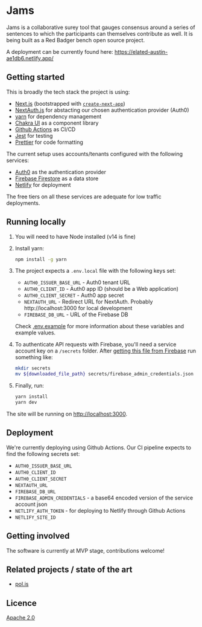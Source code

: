 Jams
========

Jams is a collaborative surey tool that gauges consensus around a series of sentences to which the participants can themselves contribute as well.
It is being built as a Red Badger bench open source project.

A deployment can be currently found here: https://elated-austin-ae1db6.netlify.app/


## Getting started

This is broadly the tech stack the project is using:

 - [Next.js](https://nextjs.org/) (bootstrapped with [`create-next-app`](https://github.com/vercel/next.js/tree/canary/packages/create-next-app))
 - [NextAuth.js](https://next-auth.js.org/) for abstacting our chosen authentication provider (Auth0)
 - [yarn](https://yarnpkg.com/) for dependency management
 - [Chakra UI](https://chakra-ui.com/) as a component library
 - [Github Actions](https://github.com/redbadger/jams/actions) as CI/CD
 - [Jest](https://jestjs.io/) for testing
 - [Prettier](https://prettier.io/) for code formatting


The current setup uses accounts/tenants configured with the following services:

 - [Auth0](https://auth0.com/) as the authentication provider
 - [Firebase Firestore](https://firebase.com/) as a data store
 - [Netlify](https://netlify.com/) for deployment

The free tiers on all these services are adequate for low traffic deployments.


## Running locally

1. You will need to have Node installed (v14 is fine)

1. Install yarn:
    ```bash
    npm install -g yarn
    ```

1. The project expects a `.env.local` file with the following keys set:

    - `AUTH0_ISSUER_BASE_URL` - Auth0 tenant URL
    - `AUTH0_CLIENT_ID` - Auth0 app ID (should be a Web application)
    - `AUTH0_CLIENT_SECRET` - Auth0 app secret
    - `NEXTAUTH_URL` - Redirect URL for NextAuth. Probably http://localhost:3000 for local development
    - `FIREBASE_DB_URL` - URL of the Firebase DB

    Check [.env.example](./env.example) for more information about these variables and example values.

1. To authenticate API requests with Firebase, you'll need a service account key on a `/secrets` folder. After [getting this file from Firebase](https://console.firebase.google.com/project/jams-dev/settings/serviceaccounts/adminsdk) run something like:

    ```bash
    mkdir secrets
    mv ${downloaded_file_path} secrets/firebase_admin_credentials.json
    ```

1. Finally, run:

    ```bash
    yarn install
    yarn dev
    ```

The site will be running on [http://localhost:3000](http://localhost:3000).

## Deployment

We're currently deploying using Github Actions. Our CI pipeline expects to find the following secrets set:

 - `AUTH0_ISSUER_BASE_URL`
 - `AUTH0_CLIENT_ID`
 - `AUTH0_CLIENT_SECRET`
 - `NEXTAUTH_URL`
 - `FIREBASE_DB_URL`
 - `FIREBASE_ADMIN_CREDENTIALS` - a base64 encoded version of the service account json
 - `NETLIFY_AUTH_TOKEN` - for deploying to Netlify through Github Actions
 - `NETLIFY_SITE_ID`

## Getting involved

The software is currently at MVP stage, contributions welcome!


## Related projects / state of the art

 - [pol.is](http://pol.is/)


## Licence

[Apache 2.0](/LICENCE.md)
